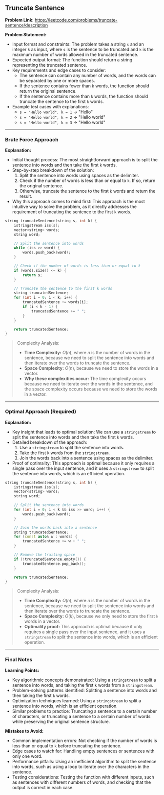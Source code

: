 ## Truncate Sentence
**Problem Link:** https://leetcode.com/problems/truncate-sentence/description

**Problem Statement:**
- Input format and constraints: The problem takes a string `s` and an integer `k` as input, where `s` is the sentence to be truncated and `k` is the maximum number of words allowed in the truncated sentence.
- Expected output format: The function should return a string representing the truncated sentence.
- Key requirements and edge cases to consider:
  - The sentence can contain any number of words, and the words can be separated by one or more spaces.
  - If the sentence contains fewer than `k` words, the function should return the original sentence.
  - If the sentence contains more than `k` words, the function should truncate the sentence to the first `k` words.
- Example test cases with explanations:
  - `s = "Hello world", k = 1` -> "Hello"
  - `s = "Hello world", k = 2` -> "Hello world"
  - `s = "Hello world", k = 3` -> "Hello world"

---

### Brute Force Approach

**Explanation:**
- Initial thought process: The most straightforward approach is to split the sentence into words and then take the first `k` words.
- Step-by-step breakdown of the solution:
  1. Split the sentence into words using spaces as the delimiter.
  2. Check if the number of words is less than or equal to `k`. If so, return the original sentence.
  3. Otherwise, truncate the sentence to the first `k` words and return the result.
- Why this approach comes to mind first: This approach is the most intuitive way to solve the problem, as it directly addresses the requirement of truncating the sentence to the first `k` words.

```cpp
string truncateSentence(string s, int k) {
    istringstream iss(s);
    vector<string> words;
    string word;

    // Split the sentence into words
    while (iss >> word) {
        words.push_back(word);
    }

    // Check if the number of words is less than or equal to k
    if (words.size() <= k) {
        return s;
    }

    // Truncate the sentence to the first k words
    string truncatedSentence;
    for (int i = 0; i < k; i++) {
        truncatedSentence += words[i];
        if (i < k - 1) {
            truncatedSentence += " ";
        }
    }

    return truncatedSentence;
}
```

> Complexity Analysis:
> - **Time Complexity:** $O(n)$, where $n$ is the number of words in the sentence, because we need to split the sentence into words and then iterate over the words to truncate the sentence.
> - **Space Complexity:** $O(n)$, because we need to store the words in a vector.
> - **Why these complexities occur:** The time complexity occurs because we need to iterate over the words in the sentence, and the space complexity occurs because we need to store the words in a vector.

---

### Optimal Approach (Required)

**Explanation:**
- Key insight that leads to optimal solution: We can use a `stringstream` to split the sentence into words and then take the first `k` words.
- Detailed breakdown of the approach:
  1. Use a `stringstream` to split the sentence into words.
  2. Take the first `k` words from the `stringstream`.
  3. Join the words back into a sentence using spaces as the delimiter.
- Proof of optimality: This approach is optimal because it only requires a single pass over the input sentence, and it uses a `stringstream` to split the sentence into words, which is an efficient operation.

```cpp
string truncateSentence(string s, int k) {
    istringstream iss(s);
    vector<string> words;
    string word;

    // Split the sentence into words
    for (int i = 0; i < k && iss >> word; i++) {
        words.push_back(word);
    }

    // Join the words back into a sentence
    string truncatedSentence;
    for (const auto& w : words) {
        truncatedSentence += w + " ";
    }

    // Remove the trailing space
    if (!truncatedSentence.empty()) {
        truncatedSentence.pop_back();
    }

    return truncatedSentence;
}
```

> Complexity Analysis:
> - **Time Complexity:** $O(n)$, where $n$ is the number of words in the sentence, because we need to split the sentence into words and then iterate over the words to truncate the sentence.
> - **Space Complexity:** $O(k)$, because we only need to store the first `k` words in a vector.
> - **Optimality proof:** This approach is optimal because it only requires a single pass over the input sentence, and it uses a `stringstream` to split the sentence into words, which is an efficient operation.

---

### Final Notes

**Learning Points:**
- Key algorithmic concepts demonstrated: Using a `stringstream` to split a sentence into words, and taking the first `k` words from a `stringstream`.
- Problem-solving patterns identified: Splitting a sentence into words and then taking the first `k` words.
- Optimization techniques learned: Using a `stringstream` to split a sentence into words, which is an efficient operation.
- Similar problems to practice: Truncating a sentence to a certain number of characters, or truncating a sentence to a certain number of words while preserving the original sentence structure.

**Mistakes to Avoid:**
- Common implementation errors: Not checking if the number of words is less than or equal to `k` before truncating the sentence.
- Edge cases to watch for: Handling empty sentences or sentences with only one word.
- Performance pitfalls: Using an inefficient algorithm to split the sentence into words, such as using a loop to iterate over the characters in the sentence.
- Testing considerations: Testing the function with different inputs, such as sentences with different numbers of words, and checking that the output is correct in each case.